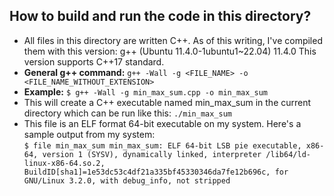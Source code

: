 ## How to build and run the code in this directory?
- All files in this directory are written C++. As of this writing, I've compiled them with this version: g++ (Ubuntu 11.4.0-1ubuntu1~22.04) 11.4.0
  This version supports C++17 standard.
- **General g++ command:** `g++ -Wall -g <FILE_NAME> -o <FILE_NAME_WITHOUT_EXTENSION>`
- **Example:** `$ g++ -Wall -g min_max_sum.cpp -o min_max_sum`
- This will create a C++ executable named min_max_sum in the current directory which can be run like this: `./min_max_sum`
- This file is an ELF format 64-bit executable on my system. Here's a sample output from my system:<BR>
`$ file min_max_sum
min_max_sum: ELF 64-bit LSB pie executable, x86-64, version 1 (SYSV), dynamically linked, interpreter /lib64/ld-linux-x86-64.so.2, BuildID[sha1]=1e53dc53c4df21a335bf45330346da7fe12b696c, for GNU/Linux 3.2.0, with debug_info, not stripped`

